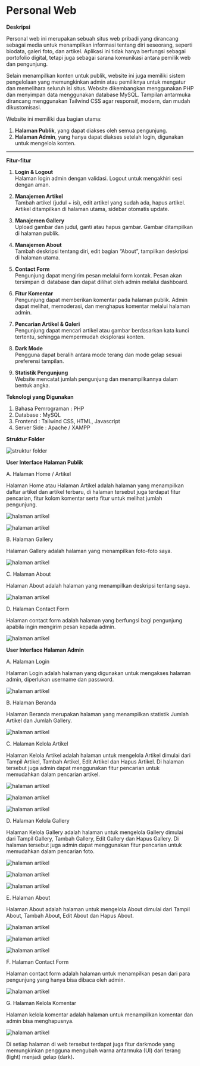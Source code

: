 # Personal Web

**Deskripsi**

Personal web ini merupakan sebuah situs web pribadi yang dirancang sebagai media untuk menampilkan informasi tentang diri seseorang, seperti biodata, galeri foto, dan artikel. Aplikasi ini tidak hanya berfungsi sebagai portofolio digital, tetapi juga sebagai sarana komunikasi antara pemilik web dan pengunjung.

Selain menampilkan konten untuk publik, website ini juga memiliki sistem pengelolaan yang memungkinkan admin atau pemiliknya untuk mengatur dan memelihara seluruh isi situs. Website dikembangkan menggunakan PHP dan menyimpan data menggunakan database MySQL. Tampilan antarmuka dirancang menggunakan Tailwind CSS agar responsif, modern, dan mudah dikustomisasi.

Website ini memiliki dua bagian utama:
1. **Halaman Publik**, yang dapat diakses oleh semua pengunjung.
2. **Halaman Admin**, yang hanya dapat diakses setelah login, digunakan untuk mengelola konten.

---

**Fitur-fitur**

1. **Login & Logout**  
   Halaman login admin dengan validasi. Logout untuk mengakhiri sesi dengan aman.

2. **Manajemen Artikel**  
   Tambah artikel (judul + isi), edit artikel yang sudah ada, hapus artikel. Artikel ditampilkan di halaman utama, sidebar otomatis update.

3. **Manajemen Gallery**  
   Upload gambar dan judul, ganti atau hapus gambar. Gambar ditampilkan di halaman publik.

4. **Manajemen About**  
   Tambah deskripsi tentang diri, edit bagian “About”, tampilkan deskripsi di halaman utama.

5. **Contact Form**  
   Pengunjung dapat mengirim pesan melalui form kontak. Pesan akan tersimpan di database dan dapat dilihat oleh admin melalui dashboard.

6. **Fitur Komentar**  
   Pengunjung dapat memberikan komentar pada halaman publik. Admin dapat melihat, memoderasi, dan menghapus komentar melalui halaman admin.

7. **Pencarian Artikel & Galeri**  
   Pengunjung dapat mencari artikel atau gambar berdasarkan kata kunci tertentu, sehingga mempermudah eksplorasi konten.

8. **Dark Mode**  
   Pengguna dapat beralih antara mode terang dan mode gelap sesuai preferensi tampilan.

9. **Statistik Pengunjung**  
   Website mencatat jumlah pengunjung dan menampilkannya dalam bentuk angka.
   


**Teknologi yang Digunakan**

1. Bahasa Pemrograman : PHP
2. Database : MySQL
3. Frontend : Tailwind CSS, HTML, Javascript
4. Server Side : Apache / XAMPP

**Struktur Folder**

![struktur folder](img/457737164-0717420f-1eba-4070-bf7e-5dfcb35055de.png)


**User Interface Halaman Publik**

A. Halaman Home / Artikel

Halaman Home atau Halaman Artikel adalah halaman yang menampilkan daftar artikel dan artikel terbaru, di halaman tersebut juga terdapat fitur pencarian, fitur kolom komentar serta fitur untuk melihat jumlah pengunjung.

![halaman artikel](img/ss-dp-1.png)

![halaman artikel](img/ss-dp-2.png)

B. Halaman Gallery

Halaman Gallery adalah halaman yang menampilkan foto-foto saya.

![halaman artikel](img/ss-dp-3.png)

C. Halaman About

Halaman About adalah halaman yang menampilkan deskripsi tentang saya.

![halaman artikel](img/ss-dp-4.png)

D. Halaman Contact Form

Halaman contact form adalah halaman yang berfungsi bagi pengunjung apabila ingin mengirim pesan kepada admin.

![halaman artikel](img/ss-dp-5.png)

**User Interface Halaman Admin**

A. Halaman Login

Halaman Login adalah halaman yang digunakan untuk mengakses halaman admin, diperlukan username dan password.

![halaman artikel](img/ss-dp-6.png)

B. Halaman Beranda

Halaman Beranda merupakan halaman yang menampilkan statistik Jumlah Artikel dan Jumlah Gallery.

![halaman artikel](img/ss-dp-7.png)

C. Halaman Kelola Artikel

Halaman Kelola Artikel adalah halaman untuk mengelola Artikel dimulai dari Tampil Artikel, Tambah Artikel, Edit Artikel dan Hapus Artikel. Di halaman tersebut juga admin dapat menggunakan fitur pencarian untuk memudahkan dalam pencarian artikel.

![halaman artikel](img/ss-dp-8.png)

![halaman artikel](img/ss-dp-9.png)

![halaman artikel](img/ss-dp-10.png)

D. Halaman Kelola Gallery

Halaman Kelola Gallery adalah halaman untuk mengelola Gallery dimulai dari Tampil Gallery, Tambah Gallery, Edit Gallery dan Hapus Gallery. Di halaman tersebut juga admin dapat menggunakan fitur pencarian untuk memudahkan dalam pencarian foto.

![halaman artikel](img/ss-dp-11.png)

![halaman artikel](img/ss-dp-12.png)

![halaman artikel](img/ss-dp-13.png)

E. Halaman About

Halaman About adalah halaman untuk mengelola About dimulai dari Tampil About, Tambah About, Edit About dan Hapus About.

![halaman artikel](img/ss-dp-14.png)

![halaman artikel](img/ss-dp-16.png)

![halaman artikel](img/ss-dp-17.png)

F. Halaman Contact Form

Halaman contact form adalah halaman untuk menampilkan pesan dari para pengunjung yang hanya bisa dibaca oleh admin.

![halaman artikel](img/ss-dp-18.png)

G. Halaman Kelola Komentar

Halaman kelola komentar adalah halaman untuk menampilkan komentar dan admin bisa menghapusnya.

![halaman artikel](img/ss-dp-19.png)

Di setiap halaman di web tersebut terdapat juga fitur darkmode yang memungkinkan pengguna mengubah warna antarmuka (UI) dari terang (light) menjadi gelap (dark).
